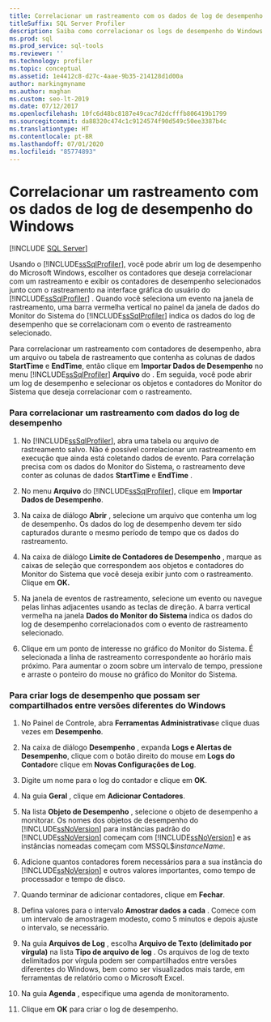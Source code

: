 ```yaml
---
title: Correlacionar um rastreamento com os dados de log de desempenho do Windows
titleSuffix: SQL Server Profiler
description: Saiba como correlacionar os logs de desempenho do Windows a um rastreamento para que você possa exibir dados de contadores e objetos do Monitor do Sistema no SQL Server Profiler.
ms.prod: sql
ms.prod_service: sql-tools
ms.reviewer: ''
ms.technology: profiler
ms.topic: conceptual
ms.assetid: 1e4412c8-d27c-4aae-9b35-214128d1d00a
author: markingmyname
ms.author: maghan
ms.custom: seo-lt-2019
ms.date: 07/12/2017
ms.openlocfilehash: 10fc6d48bc8187e49cac7d2dcfffb806419b1799
ms.sourcegitcommit: da88320c474c1c9124574f90d549c50ee3387b4c
ms.translationtype: HT
ms.contentlocale: pt-BR
ms.lasthandoff: 07/01/2020
ms.locfileid: "85774893"
---
```

# <a name="correlate-a-trace-with-windows-performance-log-data"></a>Correlacionar um rastreamento com os dados de log de desempenho do Windows

 [!INCLUDE [SQL Server](../../includes/applies-to-version/sqlserver.md)]

Usando o [!INCLUDE[ssSqlProfiler](../../includes/sssqlprofiler-md.md)], você pode abrir um log de desempenho do Microsoft Windows, escolher os contadores que deseja correlacionar com um rastreamento e exibir os contadores de desempenho selecionados junto com o rastreamento na interface gráfica do usuário do [!INCLUDE[ssSqlProfiler](../../includes/sssqlprofiler-md.md)] . Quando você seleciona um evento na janela de rastreamento, uma barra vermelha vertical no painel da janela de dados do Monitor do Sistema do [!INCLUDE[ssSqlProfiler](../../includes/sssqlprofiler-md.md)] indica os dados do log de desempenho que se correlacionam com o evento de rastreamento selecionado.  
  
 Para correlacionar um rastreamento com contadores de desempenho, abra um arquivo ou tabela de rastreamento que contenha as colunas de dados **StartTime** e **EndTime**, então clique em **Importar Dados de Desempenho** no menu [!INCLUDE[ssSqlProfiler](../../includes/sssqlprofiler-md.md)] **Arquivo** do . Em seguida, você pode abrir um log de desempenho e selecionar os objetos e contadores do Monitor do Sistema que deseja correlacionar com o rastreamento.  
  
### <a name="to-correlate-a-trace-with-performance-log-data"></a>Para correlacionar um rastreamento com dados do log de desempenho  
  
1.  No [!INCLUDE[ssSqlProfiler](../../includes/sssqlprofiler-md.md)], abra uma tabela ou arquivo de rastreamento salvo. Não é possível correlacionar um rastreamento em execução que ainda está coletando dados de evento. Para correlação precisa com os dados do Monitor do Sistema, o rastreamento deve conter as colunas de dados **StartTime** e **EndTime** .  
  
2.  No menu **Arquivo** do [!INCLUDE[ssSqlProfiler](../../includes/sssqlprofiler-md.md)], clique em **Importar Dados de Desempenho**.  
  
3.  Na caixa de diálogo **Abrir** , selecione um arquivo que contenha um log de desempenho. Os dados do log de desempenho devem ter sido capturados durante o mesmo período de tempo que os dados do rastreamento.  
  
4.  Na caixa de diálogo **Limite de Contadores de Desempenho** , marque as caixas de seleção que correspondem aos objetos e contadores do Monitor do Sistema que você deseja exibir junto com o rastreamento. Clique em **OK.**  
  
5.  Na janela de eventos de rastreamento, selecione um evento ou navegue pelas linhas adjacentes usando as teclas de direção. A barra vertical vermelha na janela **Dados do Monitor do Sistema** indica os dados do log de desempenho correlacionados com o evento de rastreamento selecionado.  
  
6.  Clique em um ponto de interesse no gráfico do Monitor do Sistema. É selecionada a linha de rastreamento correspondente ao horário mais próximo. Para aumentar o zoom sobre um intervalo de tempo, pressione e arraste o ponteiro do mouse no gráfico do Monitor do Sistema.  
  
### <a name="to-create-performance-logs-that-can-be-shared-among-different-versions-of-windows"></a>Para criar logs de desempenho que possam ser compartilhados entre versões diferentes do Windows  
  
1.  No Painel de Controle, abra **Ferramentas Administrativas**e clique duas vezes em **Desempenho**.  
  
2.  Na caixa de diálogo **Desempenho** , expanda **Logs e Alertas de Desempenho**, clique com o botão direito do mouse em **Logs do Contador**e clique em **Novas Configurações de Log**.  
  
3.  Digite um nome para o log do contador e clique em **OK**.  
  
4.  Na guia **Geral** , clique em **Adicionar Contadores**.  
  
5.  Na lista **Objeto de Desempenho** , selecione o objeto de desempenho a monitorar. Os nomes dos objetos de desempenho do [!INCLUDE[ssNoVersion](../../includes/ssnoversion-md.md)] para instâncias padrão do [!INCLUDE[ssNoVersion](../../includes/ssnoversion-md.md)] começam com [!INCLUDE[ssNoVersion](../../includes/ssnoversion-md.md)] e as instâncias nomeadas começam com MSSQL$*instanceName*.  
  
6.  Adicione quantos contadores forem necessários para a sua instância do [!INCLUDE[ssNoVersion](../../includes/ssnoversion-md.md)] e outros valores importantes, como tempo de processador e tempo de disco.  
  
7.  Quando terminar de adicionar contadores, clique em **Fechar**.  
  
8.  Defina valores para o intervalo **Amostrar dados a cada** . Comece com um intervalo de amostragem modesto, como 5 minutos e depois ajuste o intervalo, se necessário.  
  
9. Na guia **Arquivos de Log** , escolha **Arquivo de Texto (delimitado por vírgula)** na lista **Tipo de arquivo de log** . Os arquivos de log de texto delimitados por vírgula podem ser compartilhados entre versões diferentes do Windows, bem como ser visualizados mais tarde, em ferramentas de relatório como o Microsoft Excel.  
  
10. Na guia **Agenda** , especifique uma agenda de monitoramento.  
  
11. Clique em **OK** para criar o log de desempenho.  
